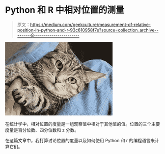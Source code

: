 # Python 和 R 中相对位置的测量

> 原文：<https://medium.com/geekculture/measurement-of-relative-position-in-python-and-r-93c610958f7e?source=collection_archive---------8----------------------->

![](img/8d4b48f00b2d68c9cf5173a8e1bb95bf.png)

在统计学中，相对位置的度量是一组观察值中相对于其他值的值。位置的三个主要度量是百分位数、四分位数和 z 分数。

在这篇文章中，我打算讨论位置的度量以及如何使用 Python 和 r 的编程语言来计算它们。